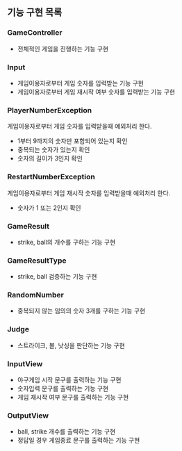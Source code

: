 ## 기능 구현 목록

### GameController

- 전체적인 게임을 진행하는 기능 구현

### Input

- 게임이용자로부터 게임 숫자를 입력받는 기능 구현
- 게임이용자로부터 게임 재시작 여부 숫자를 입력받는 기능 구현

### PlayerNumberException

게임이용자로부터 게임 숫자를 입력받을때 예외처리 한다.

- 1부터 9까지의 숫자만 포함되어 있는지 확인
- 중복되는 숫자가 있는지 확인
- 숫자의 길이가 3인지 확인

### RestartNumberException

게임이용자로부터 게임 재시작 숫자를 입력받을때 예외처리 한다.

- 숫자가 1 또는 2인지 확인

### GameResult

- strike, ball의 개수를 구하는 기능 구현

### GameResultType

- strike, ball 검증하는 기능 구현

### RandomNumber

- 중복되지 않는 임의의 숫자 3개를 구하는 기능 구현

### Judge

- 스트라이크, 볼, 낫싱을 판단하는 기능 구현

### InputView

- 야구게임 시작 문구를 출력하는 기능 구현
- 숫자입력 문구를 출력하는 기능 구현
- 게임 재시작 여부 문구를 출력하는 기능 구현

### OutputView

- ball, strike 개수를 출력하는 기능 구현
- 정답일 경우 게임종료 문구를 출력하는 기능 구현
